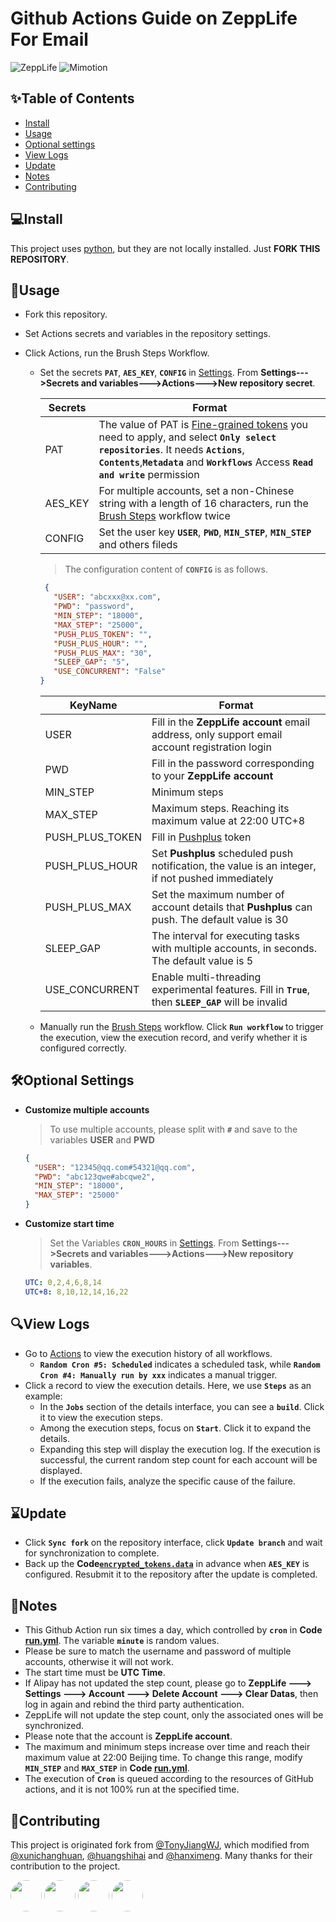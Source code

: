 # Github Actions Guide on ZeppLife For Email
![ZeppLife](https://img.shields.io/badge/%F0%9F%8E%AD-ZeppLife%F0%9F%92%A8-orange?labelColor=9cf)
![Mimotion](https://img.shields.io/badge/%F0%9F%95%B6-Mimotion%F0%9F%8F%83%E2%80%8D%E2%99%82%EF%B8%8F-blue?labelColor=f46db0)

## ✨Table of Contents
- [Install](#install)
- [Usage](#usage)
- [Optional settings](#optional-settings)
- [View Logs](#view-logs)
- [Update](#update)
- [Notes](#notes)
- [Contributing](#contributing)



## 💻Install
This project uses [python](http://python.org), but they are not locally installed. Just **FORK THIS REPOSITORY**.



## 📌Usage
-  Fork this repository.  
-  Set Actions secrets and variables in the repository settings.  
-  Click Actions, run the Brush Steps Workflow.
  
   - Set the secrets **`PAT`**, **`AES_KEY`**, **`CONFIG`** in [Settings](../../settings/variables/actions). From **Settings--->Secrets and variables--->Actions--->New repository secret**.

     | Secrets  | Format   |
     |----------|----------|
     | PAT      | The value of PAT is [Fine-grained tokens](https://github.com/settings/personal-access-tokens/new) you need to apply, and select **`Only select repositories`**. It needs **`Actions`**, **`Contents`**,**`Metadata`** and **`Workflows`** Access **`Read and write`** permission  |
     | AES_KEY  | For multiple accounts, set a non-Chinese string with a length of 16 characters, run the [Brush Steps](https://github.com/derryck404/Mimotion/actions/workflows/run.yml) workflow twice  |
     | CONFIG   | Set the user key **`USER`**, **`PWD`**, **`MIN_STEP`**, **`MIN_STEP`** and others fileds  |

      >The configuration content of **`CONFIG`** is as follows.
        ```json
         {
           "USER": "abcxxx@xx.com",
           "PWD": "password",
           "MIN_STEP": "18000",
           "MAX_STEP": "25000",
           "PUSH_PLUS_TOKEN": "",
           "PUSH_PLUS_HOUR": "",
           "PUSH_PLUS_MAX": "30",
           "SLEEP_GAP": "5",
           "USE_CONCURRENT": "False"
        }
       ```

       | KeyName         | Format                                                                                                 |
       |-----------------|--------------------------------------------------------------------------------------------------------|
       | USER            | Fill in the **ZeppLife account** email address, only support email account registration login          |
       | PWD             | Fill in the password corresponding to your **ZeppLife account**                                        |
       | MIN_STEP        | Minimum steps                                                                                          |
       | MAX_STEP        | Maximum steps. Reaching its maximum value at 22:00 UTC+8                                               |
       | PUSH_PLUS_TOKEN | Fill in [Pushplus](https://www.pushplus.plus) token                                                    |
       | PUSH_PLUS_HOUR  | Set **Pushplus** scheduled push notification, the value is an integer, if not pushed immediately       |
       | PUSH_PLUS_MAX   | Set the maximum number of account details that **Pushplus** can push. The default value is 30          |
       | SLEEP_GAP       | The interval for executing tasks with multiple accounts, in seconds. The default value is 5            |
       | USE_CONCURRENT  | Enable multi-threading experimental features. Fill in **`True`**, then **`SLEEP_GAP`** will be invalid |
 
   - Manually run the [Brush Steps](https://github.com/derryck404/Mimotion/actions/workflows/run.yml) workflow. Click **`Run workflow`** to trigger the execution, view the execution record, and verify whether it is configured correctly.


   
## 🛠Optional Settings
- **Customize multiple accounts** 
  >To use multiple accounts, please split with **`#`** and save to the variables **USER** and **PWD**

  ```json
  {
    "USER": "12345@qq.com#54321@qq.com",
    "PWD": "abc123qwe#abcqwe2",
    "MIN_STEP": "18000",
    "MAX_STEP": "25000"
  }
  ```

- **Customize start time** 
  >Set the Variables **`CRON_HOURS`** in [Settings](../../settings/variables/actions). From **Settings--->Secrets and variables--->Actions--->New repository variables**.
  ```yaml
  UTC: 0,2,4,6,8,14
  UTC+8: 8,10,12,14,16,22
  ```



## 🔍View Logs
- Go to [Actions](../../actions) to view the execution history of all workflows.
  - **`Random Cron #5: Scheduled`** indicates a scheduled task, while **`Random Cron #4: Manually run by xxx`** indicates a manual trigger.
- Click a record to view the execution details. Here, we use **`Steps`** as an example:
  - In the **`Jobs`** section of the details interface, you can see a **`build`**. Click it to view the execution steps.
  - Among the execution steps, focus on **`Start`**. Click it to expand the details.
  - Expanding this step will display the execution log. If the execution is successful, the current random step count for each account will be displayed.
  - If the execution fails, analyze the specific cause of the failure.



## ⌛Update
- Click **`Sync fork`** on the repository interface, click **`Update branch`** and wait for synchronization to complete.
- Back up the **Code[`encrypted_tokens.data`](https://github.com/derryck404/Mimotion/blob/master/encrypted_tokens.data)** in advance when **`AES_KEY`** is configured. Resubmit it to the repository after the update is completed.



## 🔔Notes
- This Github Action run six times a day, which controlled by **`cron`** in **Code [run.yml](https://github.com/derryck404/Mimotion/blob/master/.github/workflows/run.yml)**. The variable **`minute`** is random values.
- Please be sure to match the username and password of multiple accounts, otherwise it will not work.  
- The start time must be **UTC Time**.  
- If Alipay has not updated the step count, please go to **ZeppLife ---> Settings ---> Account ---> Delete Account ---> Clear Datas**, then log in again and rebind the third party authentication.  
- ZeppLife will not update the step count, only the associated ones will be synchronized.  
- Please note that the account is **ZeppLife account**.  
- The maximum and minimum steps increase over time and reach their maximum value at 22:00 Beijing time. To change this range, modify **`MIN_STEP`** and **`MAX_STEP`** in **Code [run.yml](https://github.com/derryck404/Mimotion/blob/main/.github/workflows/run.yml)**.
- The execution of **`Cron`** is queued according to the resources of GitHub actions, and it is not 100% run at the specified time.



## 💌Contributing
This project is originated fork from [@TonyJiangWJ](https://github.com/TonyJiangWJ/mimotion), which modified from [@xunichanghuan](https://github.com/xunichanghuan/), [@huangshihai](https://github.com/huangshihai/mimotion) and [@hanximeng](https://github.com/hanximeng/Zepp_API/). Many thanks for their contribution to the project.

<a href="https://github.com/TonyJiangWJ/"><img src="https://avatars.githubusercontent.com/u/11325805?v=4" width="50" height="50" style="border-radius:50%; overflow:hidden;"/></a>
<a href="https://github.com/xunichanghuan/"><img src="https://avatars.githubusercontent.com/u/9484015?v=4" width="50" height="50" style="border-radius:50%; overflow:hidden;"/></a>
<a href="https://github.com/huangshihai/"><img src="https://avatars.githubusercontent.com/u/23566676?v=4" width="50" height="50" style="border-radius:50%; overflow:hidden;"/></a>
<a href="https://github.com/hanximeng/"><img src="https://avatars.githubusercontent.com/u/28382753?v=4" width="50" height="50" style="border-radius:50%; overflow:hidden;"/></a>
